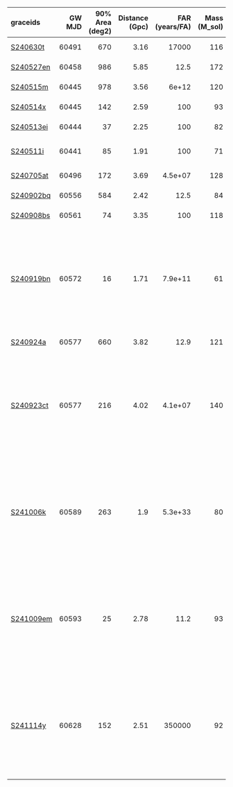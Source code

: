 | graceids                                                          |   GW MJD |   90% Area (deg2) |   Distance (Gpc) |   FAR (years/FA) |   Mass (M_sol) | trigger               | time   | probability   | start                   | cadence                                                                              |
|:------------------------------------------------------------------|---------:|------------------:|-----------------:|-----------------:|---------------:|:----------------------|:-------|:--------------|:------------------------|:-------------------------------------------------------------------------------------|
| [S240630t](https://gracedb.ligo.org/superevents/S240630t/view/)   |    60491 |               670 |             3.16 |      17000       |            116 | predates trigger      |        |               |                         |                                                                                      |
| [S240527en](https://gracedb.ligo.org/superevents/S240527en/view/) |    60458 |               986 |             5.85 |         12.5     |            172 | predates trigger      |        |               |                         |                                                                                      |
| [S240515m](https://gracedb.ligo.org/superevents/S240515m/view/)   |    60445 |               978 |             3.56 |          6e+12   |            120 | predates trigger      |        |               |                         |                                                                                      |
| [S240514x](https://gracedb.ligo.org/superevents/S240514x/view/)   |    60445 |               142 |             2.59 |        100       |             93 | predates trigger      |        |               |                         |                                                                                      |
| [S240513ei](https://gracedb.ligo.org/superevents/S240513ei/view/) |    60444 |                37 |             2.25 |        100       |             82 | predates trigger      |        |               |                         |                                                                                      |
| [S240511i](https://gracedb.ligo.org/superevents/S240511i/view/)   |    60441 |                85 |             1.91 |        100       |             71 | non-automated trigger |        |               |                         |                                                                                      |
| [S240705at](https://gracedb.ligo.org/superevents/S240705at/view/) |    60496 |               172 |             3.69 |          4.5e+07 |            128 | predates trigger      |        |               |                         |                                                                                      |
| [S240902bq](https://gracedb.ligo.org/superevents/S240902bq/view/) |    60556 |               584 |             2.42 |         12.5     |             84 | predates trigger      |        |               |                         |                                                                                      |
| [S240908bs](https://gracedb.ligo.org/superevents/S240908bs/view/) |    60561 |                74 |             3.35 |        100       |            118 | predates trigger      |        |               |                         |                                                                                      |
| [S240919bn](https://gracedb.ligo.org/superevents/S240919bn/view/) |    60572 |                16 |             1.71 |          7.9e+11 |             61 | triggered             | 180.0  | 0.9           | 2024-09-19T06:21:30.794 | ('2024-09-26', '2024-10-03', '2024-10-10', '2024-10-17', '2024-10-29', '2024-11-08') |
| [S240924a](https://gracedb.ligo.org/superevents/S240924a/view/)   |    60577 |               660 |             3.82 |         12.9     |            121 | not triggered         |        |               |                         |                                                                                      |
| [S240923ct](https://gracedb.ligo.org/superevents/S240923ct/view/) |    60577 |               216 |             4.02 |          4.1e+07 |            140 | triggered             | 720.0  | 0.73          | 2024-09-24T02:36:34.228 | ('2024-10-01', '2024-10-08', '2024-10-15', '2024-10-22', '2024-11-03', '2024-11-13') |
| [S241006k](https://gracedb.ligo.org/superevents/S241006k/view/)   |    60589 |               263 |             1.9  |          5.3e+33 |             80 | triggered             | 1260.0 | 0.91          | 2024-10-06T02:20:20.960 | ('2024-10-13', '2024-10-20', '2024-10-27', '2024-11-03', '2024-11-15', '2024-11-25') |
| [S241009em](https://gracedb.ligo.org/superevents/S241009em/view/) |    60593 |                25 |             2.78 |         11.2     |             93 | triggered             | 120.0  | 0.76          | 2024-10-12T09:00:53.912 | ('2024-10-19', '2024-10-26', '2024-11-02', '2024-11-09', '2024-11-21', '2024-12-01') |
| [S241114y](https://gracedb.ligo.org/superevents/S241114y/view/)   |    60628 |               152 |             2.51 |     350000       |             92 | triggered             | 1140.0 | 0.86          | 2024-11-15T01:42:44.719 | ('2024-11-22', '2024-11-29', '2024-12-06', '2024-12-13', '2024-12-25', '2025-01-04') |
